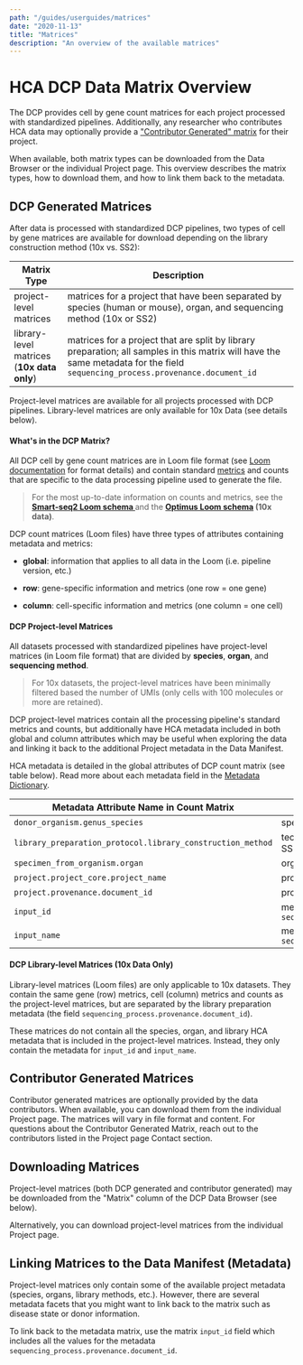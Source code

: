 ```yaml
---
path: "/guides/userguides/matrices"
date: "2020-11-13"
title: "Matrices"
description: "An overview of the available matrices"
---
```


# HCA DCP Data Matrix Overview

The DCP provides cell by gene count matrices for each project processed with standardized pipelines. Additionally, any researcher who contributes HCA data may optionally provide a ["Contributor Generated" matrix](#contributor-generated-matrices) for their project. 

When available, both matrix types can be downloaded from the Data Browser or the individual Project page. This overview describes the matrix types, how to download them, and how to link them back to the metadata.

## DCP Generated Matrices
After data is processed with standardized DCP pipelines, two types of cell by gene matrices are available for download depending on the library construction method (10x vs. SS2):

| Matrix Type | Description |
| --- | --- |
| project-level matrices | matrices for a project that have been separated by species (human or mouse), organ, and sequencing method (10x or SS2) |
| library-level matrices (**10x data only**) | matrices for a project that are split by library preparation; all samples in this matrix will have the same metadata for the field `sequencing_process.provenance.document_id` |

Project-level matrices are available for all projects processed with DCP pipelines. Library-level matrices are only available for 10x Data (see details below).

#### What's in the DCP Matrix? 

All DCP cell by gene count matrices are in Loom file format (see [Loom documentation](http://linnarssonlab.org/loompy/index.html#) for format details) and contain standard [metrics](/pipelines/hca-pipelines/data-processing-pipelines/qc-metrics) and counts that are specific to the data processing pipeline used to generate the file. 

> For the most up-to-date information on counts and metrics, see the **[Smart-seq2 Loom schema ](https://broadinstitute.github.io/warp/documentation/Pipelines/Smart-seq2_Multi_Sample_Pipeline/Loom_schema.html)** and the **[Optimus Loom schema](https://broadinstitute.github.io/warp/documentation/Pipelines/Optimus_Pipeline/Loom_schema.html) (10x data)**.

DCP count matrices (Loom files) have three types of attributes containing metadata and metrics:
- **global**: information that applies to all data in the Loom (i.e. pipeline version, etc.)

- **row**: gene-specific information and metrics (one row = one gene)

- **column**: cell-specific information and metrics (one column = one cell)


#### DCP Project-level Matrices
All datasets processed with standardized pipelines have project-level matrices (in Loom file format) that are divided by **species**, **organ**, and **sequencing method**. 

> For 10x datasets, the project-level matrices have been minimally filtered based the number of UMIs (only cells with 100 molecules or more are retained).

DCP project-level matrices contain all the processing pipeline's standard metrics and counts, but additionally have HCA metadata included in both global and column attributes which may be useful when exploring the data and linking it back to the additional Project metadata in the Data Manifest. 

HCA metadata is detailed in the global attributes of DCP count matrix (see table below). Read more about each metadata field in the [Metadata Dictionary](/metadata/). 

| Metadata Attribute Name in Count Matrix | Metadata Description | 
| --- | --- |
| `donor_organism.genus_species` | species information; human or mouse |
| `library_preparation_protocol.library_construction_method` | technology used for library preprataion, i.e 10x or SS2 |
| `specimen_from_organism.organ` | organ |	
| `project.project_core.project_name` | project name |
| `project.provenance.document_id` | project id |
| `input_id` | metadata values for  `sequencing_process.provenance.document_id` |
| `input_name` | metadata values for `sequencing_input.biomaterial_core.biomaterial_id` |



#### DCP Library-level Matrices (10x Data Only)
Library-level matrices (Loom files) are only applicable to 10x datasets. They contain the same gene (row) metrics, cell (column) metrics and counts as the project-level matrices, but are separated by the library preparation metadata (the field `sequencing_process.provenance.document_id`).

These matrices do not contain all the species, organ, and library HCA metadata that is included in the project-level matrices. Instead, they only contain the metadata for `input_id` and `input_name`. 


## Contributor Generated Matrices
Contributor generated matrices are optionally provided by the data contributors. When available, you can download them from the individual Project page. The matrices will vary in file format and content. For questions about the Contributor Generated Matrix, reach out to the contributors listed in the Project page Contact section.

## Downloading Matrices
Project-level matrices (both DCP generated and contributor generated) may be downloaded from the "Matrix" column of the DCP Data Browser (see below).


Alternatively, you can download project-level matrices from the individual Project page. 


## Linking Matrices to the Data Manifest (Metadata)
Project-level matrices only contain some of the available project metadata (species, organs, library methods, etc.). However, there are several metadata facets that you might want to link back to the matrix such as disease state or donor information. 

To link back to the metadata matrix, use the matrix `input_id` field which includes all the values for the metadata  `sequencing_process.provenance.document_id`. 



